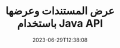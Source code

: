 ---
############################# Static ############################
layout: "landing"
date: 2023-06-29T12:38:08
draft: false

product: "Viewer"
product_tag: "viewer"
platform: "Java"
platform_tag: "java"

############################# Drop-down ############################
supported_platforms:
  items:
    # supported_platforms loop
    - title: ".NET"
      tag: "net"
    # supported_platforms loop
    - title: "Java"
      tag: "java"
    # supported_platforms loop
    - title: "Node.js"
      tag: "nodejs-java" 


############################# Head ############################
head_title: "Java Document Viewer API، يعرض مخطط HTML لصورة PDF وWord وExcel"
head_description: "مكتبة عارض المستندات لتطوير تطبيقات Java التي تعرض وتعرض وتعالج المستندات متعددة التنسيقات التي تدعم أكثر من 180 تنسيق ملف."

############################# Header ############################
title: "عرض المستندات وعرضها<br>باستخدام Java API"
description: "واجهة برمجة تطبيقات عارض قوية لتقديم أكثر من 180 تنسيقًا للمستندات إلى PDF وHTML وصورة مع خيارات تكوين متعددة الاستخدامات."
words:
  for: "for"

actions:
  main: "تحميل مافن مجانا"
  main_link: "https://releases.groupdocs.com/java/repo/com/groupdocs/groupdocs-viewer/"
  alt: "الترخيص"
  alt_link: "https://purchase.groupdocs.com/pricing/viewer/java"
  title: "على استعداد للبدء؟"
  description: "جرب ميزات GroupDocs.Viewer مجانًا أو اطلب ترخيصًا"

release:
  title: "تم إصدار الإصدار {0}."
  notes: "ترى ما هو الجديد"
  downloads: "التحميلات"
  link: "https://releases.groupdocs.com/viewer/java/release-notes/latest/"

code:
  title: "تقديم ملفات PDF في جافا"
  more: "مزيد من الأمثلة"
  more_link: "https://github.com/groupdocs-viewer/GroupDocs.Viewer-for-Java"
  install: |
    <dependencies>
      <dependency>
        <groupId>com.groupdocs</groupId>
        <artifactId>groupdocs-viewer</artifactId>
        <version>{0}</version>
      </dependency>
    </dependencies>

    <repositories>
      <repository>
        <id>repository.groupdocs.com</id>
        <name>GroupDocs Repository</name>
        <url>https://repository.groupdocs.com/repo/</url>
      </repository>
    </repositories>
  content: |
    ```java {style=abap}
    // إنشاء مثيل للعارض 
    try (Viewer viewer = new Viewer("resume.pdf"))
    {
        // قم بتعيين خيارات HTML للإخراج، ملف واحد لكل صفحة  
        HtmlViewOptions viewOptions = 
        HtmlViewOptions.forEmbeddedResources();

        // تحويل PDF إلى HTML باستخدام الموارد المضمنة
        viewer.view(viewOptions);
    }
    ```
############################# Overview ############################
overview:
  enable: true
  title: "GroupDocs.Viewer في لمحة"
  description: "API لعرض وعرض وتحويل المستندات والشرائح والرسوم البيانية والعديد من أنواع المستندات الأخرى في تطبيقات Java"
  features:
    # feature loop
    - title: "عرض المستندات بكفاءة وموثوقية"
      content: "باستخدام GroupDocs.Viewer API، يمكنك عرض المستندات بكفاءة من أي تنسيقات مدعومة إلى HTML وJPEG وPNG وPDF مع خيارات مرنة وقوية مع الحفاظ على سلامة المحتوى وبنية المستند. يعمل GroupDocs.Viewer على نظامي التشغيل Windows وLinux."

    # feature loop
    - title: "يتم دعم تنسيقات الملفات والمستندات الأكثر شيوعًا"
      content: "نحن ندعم عرض أكثر من 180 تنسيقًا من تنسيقات الملفات والمستندات الأكثر شيوعًا والتي تشمل Word وExcel وPDF وPowerPoint ومجموعة تنسيقات OpenDocument والأرشيفات والصور النقطية والمتجهة والكتب الإلكترونية ولغات البرمجة والعلامات المميزة والعديد من أنواع الملفات الأخرى، بما في ذلك الملفات المشفرة الملفات مع حماية كلمة المرور."

    # feature loop
    - title: "إخراج قابل للتخصيص"
      content: "لا يسمح GroupDocs.Viewer بعرض المستند فحسب، بل يسمح أيضًا بالتحكم في كيفية عرض أجزاء المستند بالضبط أو الآن، وكيفية عرضها، وتطبيق تحويلات مختلفة على المخرجات المقدمة."

    # feature loop
    - title: "واجهة مستخدم الويب لإطار الربيع"
      content: "نحن نقدم حزمة واجهة مستخدم مفتوحة المصدر لإطار عمل Spring والتي يمكن إضافتها إلى مشروعك في بضع دقائق. تحتوي حزمة Viewer.UI على واجهة مستخدم ويب مستندة إلى Angular وتوفر مجموعة من واجهات برمجة التطبيقات المفيدة وموفري تخزين البيانات."

############################# Platforms ############################
platforms:
  enable: true
  title: "استقلالية المنصة"
  description: "يدعم GroupDocs.Viewer for Java أنظمة التشغيل وأطر العمل ومديري الحزم التالية"
  items:
    # platform loop
    - title: "Amazon"
      image: "amazon"
    # platform loop
    - title: "Docker"
      image: "docker"
    # platform loop
    - title: "Azure"
      image: "azure"
    # platform loop
    - title: "Eclipse"
      image: "eclipse"
    # platform loop
    - title: "IntelliJ"
      image: "intellij"
    # platform loop
    - title: "Windows"
      image: "windows"
    # platform loop
    - title: "Linux"
      image: "linux"
    # platform loop
    - title: "Maven"
      image: "maven"


############################# File formats ############################
formats:
  enable: true
  title: "تنسيقات الملفات المدعومة"
  description: |
    يدعم GroupDocs.Viewer for Java العمليات باستخدام التالية [formats](https://docs.groupdocs.com/viewer/net/supported-document-formats/).
  groups:
    # group loop
    - color: "green"
      content: |
        ### Microsoft Office وOpenDocument وتنسيقات النص
        * **Word:** DOC, DOCX, DOCM, DOT, DOTX, DOTM, RTF, TXT
        * **Excel:** XLS, XLSX, XLSM, XLSB, XLTM, XLT, XLTM, XLTX
        * **PowerPoint:** PPT, PPTX, PPS, PPSX, PPSM, POT, POTM, POTX, PPTM        
        * **Project:** MPP, MPT, MPX
        * **Outlook:** MSG, EML, EMLX, PST, OST
        * **OneNote:** ONE
        * **OpenDocument:** ODT, OTT, ODS, ODP, OTP, OTS, ODG
        * **Fixed Page Layout:** PDF, TEX, XPS, OXPS
        * **e-Books:** EPUB, MOBI, DjVu
        * **Delimiter-Separated Values:** CSV, TSV
    # group loop
    - color: "blue"
      content: |
        ### الصور والرسومات والرسوم البيانية
        * **الصور النقطية:** BMP, GIF, JPG, PNG, TIFF, WebP, DNG, DIB, Jpeg2000 family
        * **Windows Icon:** ICO
        * **Scalable Vector Graphics:** SVG, CDR, CMX, IGS, SVGZ        
        * **Adobe Photoshop:** PSD, PSB        
        * **Stereo Lithography (3D Printing):** STL        
        * **Medical Imaging:** DICOM
        * **Plotter Documents:** PLT, HPG
        * **Autodesk Design Web Formats:** DWF, DWG
        * **AutoCAD Drawing:** DWT, IFC, STL, CF2        
      # group loop
    - color: "red"
      content: |
        ### آخر        
        * **ويب:** HTML, MHT, MHTML, XML
        * **Metafile:** WMF, EMF, CGM, EMZ, WMZ
        * **Visio:** VSD, VDX, VSS, VSSX, VSX, VST, VSTX, VTX, VSDX, VDW, VSTM, VSSM, VSDM
        * **Project:** MPP, MPT, MPX
        * **PostScript:** PS, EPS
        * **أرشيف:** ZIP, TAR, BZ2, GZ, RAR, RAR5
        * **آخر:** VCF, VCARD, NUMBERS, NSF, OBJ
        * **C/C++/C# Files:** C, CC, C# , CPP, CXX, CS, H, HH, M, MM
        * **Java/JavaScript Files:** JAVA, JS, JSON, PROPERTIES

############################# Features ############################
features:
  enable: true
  title: "ميزات GroupDocs.Viewer"
  description: "عرض وعرض وتحويل مستندات PDF وOffice بسهولة"

  items:
    # feature loop
    - icon: "viewhtml"
      title: "عرض المستندات بتنسيق HTML"
      content: "قم بتحويل مستند من أي نوع إلى مستند HTML باستخدام CSS وSVG، والذي يمكن عرضه في أي متصفح ويب حديث."

    # feature loop
    - icon: "rasterize"
      title: "تنقيط المستندات"
      content: "قم بتنقيط أي تنسيق مستند مدعوم إلى الصورة النقطية، مع تنسيق صورة قابل للتعديل وجودة ضغط."

    # feature loop
    - icon: "sourcecode"
      title: "تقديم وإبراز رموز البرمجة"
      content: "دعم جميع لغات البرمجة والبرمجة النصية والترميزية الشائعة، مع القدرة على تحليل تركيبها وإبرازها."

    # feature loop
    - icon: "convertpdf"
      title: "تحويل إلى قوات الدفاع الشعبي"
      content: "يمكن بسهولة تحويل المستند بأي تنسيق مدعوم وحفظه إلى ملف PDF باستخدام خيارات قابلة للتعديل."

    # feature loop
    - icon: "transform"
      title: "تطبيق التحولات"
      content: "يمكن تحويل المستند الناتج أثناء العرض - يمكن تدوير الصفحات و/أو إعادة ترتيبها، ويمكن وضع علامة مائية نصية فوقها."

    # feature loop
    - icon: "adjustment"
      title: "تعديل إخراج HTML"
      content: "يمكن ضبط مستندات HTML الناتجة، التي تم إنشاؤها بواسطة GroupDocs.Viewer، بدقة شديدة: يُسمح بحفظها في الدفق أو الملف، باستخدام موارد خارجية أو مضمنة، وعمليات الاسترجاعات وما إلى ذلك."

    # feature loop
    - icon: "complex"
      title: "دعم هياكل المستندات المعقدة"
      content: "لا يدعم GroupDocs.Viewer المستندات الفردية فحسب، بل يدعم أيضًا الملفات التي تحتوي داخليًا على قائمة أو بنية هرمية للمستندات، مثل رسائل البريد الإلكتروني مع المرفقات وأرشيفات ZIP مع الملفات الداخلية داخل المجلدات وصور TIFF متعددة الصفحات وما إلى ذلك."

    # feature loop
    - icon: "optimization"
      title: "خيارات التحسين"
      content: "يحتوي GroupDocs.Viewer على نظام فرعي لذاكرة التخزين المؤقت قابل للتعديل، والذي يمكنه تسريع وقت التحميل باستخدام الإصدارات المخزنة مؤقتًا للمستندات. تسمح أيضًا مجموعة من الخيارات المختلفة للتنسيقات المختلفة باستبعاد بعض الأجزاء أو الجوانب غير الضرورية من المستندات من العرض (الخطوط وأوراق العمل المخفية ومرفقات البريد الإلكتروني) لتحسين الأداء العام"

    # feature loop
    - icon: "passwordprotected"
      title: "دعم المستندات المحمية بكلمة مرور"
      content: "يسمح GroupDocs.Viewer بفتح المستندات المشفرة بمختلف أنواعها: PDF وWordProcessing وSpreadsheet وPresentation وغيرها، وذلك عن طريق تحديد كلمة مرور في خيارات التحميل."

############################# Code samples ############################
code_samples:
  enable: true
  title: "عينات التعليمات البرمجية"
  description: "تستخدم بعض حالات GroupDocs.Viewer النموذجية لعمليات Java"
  items:
    # code sample loop
    - title: "تقديم DOCX إلى HTML"
      content: |
        تتيح لك خصائص فئة [HtmlViewOptions](https://reference.groupdocs.com/viewer/java/com.groupdocs.viewer.options/htmlviewoptions/) التحكم في عملية التحويل، المزيد عن ذلك [HTML](https://docs.groupdocs.com/viewer/Java/rendering-to-html/) على سبيل المثال، يمكنك تضمين كافة الموارد الخارجية في ملف HTML الناتج، وتصغير ملف الإخراج، وتحسينه للطباعة.
        {{< landing/code title="Java">}}
        ```java {style=abap}
        import com.groupdocs.viewer.Viewer;
        import com.groupdocs.viewer.options.HtmlViewOptions;

        // إنشاء مثيل للعارض
        try (Viewer viewer = new Viewer("resume.docx"))
        {
            // ضبط خيارات HTML للإخراج
            HtmlViewOptions options = 
            HtmlViewOptions.forEmbeddedResources();

            // تحويل DOCX إلى HTML باستخدام الموارد المضمنة
            viewer.view(options);
        }
        ```
        {{< /landing/code >}}
    # code sample loop
    - title: "تصدير PPTX إلى PDF"
      content: |
        قم بإنشاء مثيل فئة [PdfViewOptions](https://reference.groupdocs.com/viewer/java/com.groupdocs.viewer.options/pdfviewoptions/) وقم بتمريره إلى [Viewer.View](https://reference.groupdocs.com/viewer/java/com.groupdocs.viewer/viewer/#view-com.groupdocs.viewer.options.ViewOptions-) طريقة لتحويل ملف PowerPoint PPTX إلى PDF. تتيح لك خصائص فئة PdfViewOptions التحكم في عملية التحويل. على سبيل المثال، يمكنك حماية ملف  الناتج وإعادة ترتيب صفحاته وتحديد جودة صور المستند. راجع [PDF](https://docs.groupdocs.com/viewer/java/rendering-to-pdf/) للحصول على التفاصيل.
        {{< landing/code title="Java">}}
        ```java {style=abap}   
        import com.groupdocs.viewer.Viewer;
        import com.groupdocs.viewer.options.PdfViewOptions;

        // إنشاء مثيل للعارض
        try (Viewer viewer = new Viewer("presentation.pptx"))
        {            
            // ضبط خيارات إخراج PDF
            PdfViewOptions viewOptions = new PdfViewOptions();

            // تصدير PPTX إلى PDF
            viewer.view(viewOptions);
        }
        ```
        {{< /landing/code >}}
############################# Reviews ############################
# reviews:
# enable: true
# title: "مراجعات منتجات GroupDocs"
# description: "لا تأخذ كلمتنا فقط. تعرف على ما يقوله المطورون الآخرون عن واجهات برمجة التطبيقات الخاصة بنا"

# items:
#   # review loop
#   - title: "GroupDocs.Viewer"
#     content: "خدمة ممتازة ومنتجات ممتازة. لقد كانت مفيدة للغاية وسريعة الاستجابة أثناء عملية تنفيذ GroupDocs.Viewer for .NET، ولا يمكنني أن أوصي بها بدرجة كافية."
#     author: "Martin Lasarga"
#     company: "Product Manager at Axentria ECM by G.S.I."

#   # review loop
#   - title: "GroupDocs.Viewer"
#     content: "بعد تنفيذ واستخدام GroupDocs.Viewer لـ .NET في المشروع، يبدو أنه يعمل بشكل جيد جدًا. لقد اختبرت مع الكثير من الوثائق وحتى الآن جيدة جدًا. يتم عرض كل شيء قمت بتطبيقه بشكل جيد ويبدو جيدًا تمامًا كما هو الحال في عارض PDF أو MS Word."
#     author: "Mats Oustad"
#     company: "Senior Consultant/Partner at Novanet AS"
---